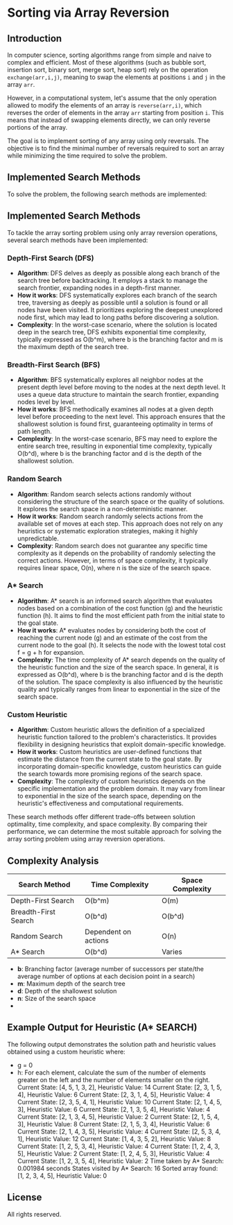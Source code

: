 # Sorting via Array Reversion

## Introduction

In computer science, sorting algorithms range from simple and naive to complex and efficient. Most of these algorithms (such as bubble sort, insertion sort, binary sort, merge sort, heap sort) rely on the operation `exchange(arr,i,j)`, meaning to swap the elements at positions `i` and `j` in the array `arr`.

However, in a computational system, let's assume that the only operation allowed to modify the elements of an array is `reverse(arr,i)`, which reverses the order of elements in the array `arr` starting from position `i`. This means that instead of swapping elements directly, we can only reverse portions of the array. 

The goal is to implement sorting of any array using only reversals. The objective is to find the minimal number of reversals required to sort an array while minimizing the time required to solve the problem.

## Implemented Search Methods

To solve the problem, the following search methods are implemented:

## Implemented Search Methods

To tackle the array sorting problem using only array reversion operations, several search methods have been implemented:

### Depth-First Search (DFS)
- **Algorithm**: DFS delves as deeply as possible along each branch of the search tree before backtracking. It employs a stack to manage the search frontier, expanding nodes in a depth-first manner.
- **How it works**: DFS systematically explores each branch of the search tree, traversing as deeply as possible until a solution is found or all nodes have been visited. It prioritizes exploring the deepest unexplored node first, which may lead to long paths before discovering a solution.
- **Complexity**: In the worst-case scenario, where the solution is located deep in the search tree, DFS exhibits exponential time complexity, typically expressed as O(b^m), where b is the branching factor and m is the maximum depth of the search tree.

### Breadth-First Search (BFS)
- **Algorithm**: BFS systematically explores all neighbor nodes at the present depth level before moving to the nodes at the next depth level. It uses a queue data structure to maintain the search frontier, expanding nodes level by level.
- **How it works**: BFS methodically examines all nodes at a given depth level before proceeding to the next level. This approach ensures that the shallowest solution is found first, guaranteeing optimality in terms of path length.
- **Complexity**: In the worst-case scenario, BFS may need to explore the entire search tree, resulting in exponential time complexity, typically O(b^d), where b is the branching factor and d is the depth of the shallowest solution.

### Random Search
- **Algorithm**: Random search selects actions randomly without considering the structure of the search space or the quality of solutions. It explores the search space in a non-deterministic manner.
- **How it works**: Random search randomly selects actions from the available set of moves at each step. This approach does not rely on any heuristics or systematic exploration strategies, making it highly unpredictable.
- **Complexity**: Random search does not guarantee any specific time complexity as it depends on the probability of randomly selecting the correct actions. However, in terms of space complexity, it typically requires linear space, O(n), where n is the size of the search space.

### A* Search
- **Algorithm**: A* search is an informed search algorithm that evaluates nodes based on a combination of the cost function (g) and the heuristic function (h). It aims to find the most efficient path from the initial state to the goal state.
- **How it works**: A* evaluates nodes by considering both the cost of reaching the current node (g) and an estimate of the cost from the current node to the goal (h). It selects the node with the lowest total cost f = g + h for expansion.
- **Complexity**: The time complexity of A* search depends on the quality of the heuristic function and the size of the search space. In general, it is expressed as O(b^d), where b is the branching factor and d is the depth of the solution. The space complexity is also influenced by the heuristic quality and typically ranges from linear to exponential in the size of the search space.

### Custom Heuristic
- **Algorithm**: Custom heuristic allows the definition of a specialized heuristic function tailored to the problem's characteristics. It provides flexibility in designing heuristics that exploit domain-specific knowledge.
- **How it works**: Custom heuristics are user-defined functions that estimate the distance from the current state to the goal state. By incorporating domain-specific knowledge, custom heuristics can guide the search towards more promising regions of the search space.
- **Complexity**: The complexity of custom heuristics depends on the specific implementation and the problem domain. It may vary from linear to exponential in the size of the search space, depending on the heuristic's effectiveness and computational requirements.

These search methods offer different trade-offs between solution optimality, time complexity, and space complexity. By comparing their performance, we can determine the most suitable approach for solving the array sorting problem using array reversion operations.

## Complexity Analysis

| Search Method       | Time Complexity      | Space Complexity  |
|---------------------|----------------------|-------------------|
| Depth-First Search  | O(b^m)               | O(m)              |
| Breadth-First Search| O(b^d)               | O(b^d)            |
| Random Search       | Dependent on actions | O(n)              |
| A* Search           | O(b^d)               | Varies            |

- **b**: Branching factor (average number of successors per state/the average number of options at each decision point in a search) 
- **m**: Maximum depth of the search tree
- **d**: Depth of the shallowest solution
- **n**: Size of the search space
- 
## Example Output for Heuristic (A* SEARCH)

The following output demonstrates the solution path and heuristic values obtained using a custom heuristic where:
- g = 0
- h: For each element, calculate the sum of the number of elements greater on the left and the number of elements smaller on the right.
Current State: [4, 5, 1, 3, 2], Heuristic Value: 14
Current State: [2, 3, 1, 5, 4], Heuristic Value: 6
Current State: [2, 3, 1, 4, 5], Heuristic Value: 4
Current State: [2, 3, 5, 4, 1], Heuristic Value: 10
Current State: [2, 1, 4, 5, 3], Heuristic Value: 6
Current State: [2, 1, 3, 5, 4], Heuristic Value: 4
Current State: [2, 1, 3, 4, 5], Heuristic Value: 2
Current State: [2, 1, 5, 4, 3], Heuristic Value: 8
Current State: [2, 1, 5, 3, 4], Heuristic Value: 6
Current State: [2, 1, 4, 3, 5], Heuristic Value: 4
Current State: [2, 5, 3, 4, 1], Heuristic Value: 12
Current State: [1, 4, 3, 5, 2], Heuristic Value: 8
Current State: [1, 2, 5, 3, 4], Heuristic Value: 4
Current State: [1, 2, 4, 3, 5], Heuristic Value: 2
Current State: [1, 2, 4, 5, 3], Heuristic Value: 4
Current State: [1, 2, 3, 5, 4], Heuristic Value: 2
Time taken by A* Search: 0.001984 seconds
States visited by A* Search: 16
Sorted array found: [1, 2, 3, 4, 5], Heuristic Value: 0

## License
All rights reserved.

